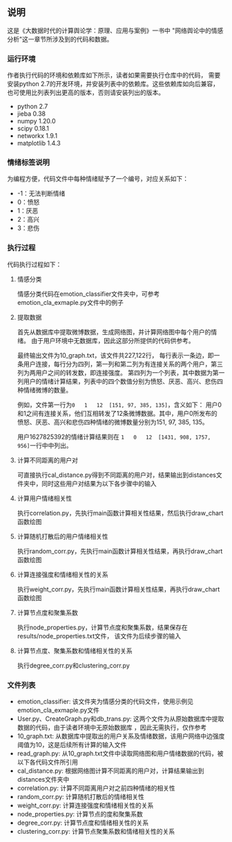 ## 说明

这是《大数据时代的计算舆论学：原理、应用与案例》一书中
"网络舆论中的情感分析"这一章节所涉及到的代码和数据。

### 运行环境

作者执行代码的环境和依赖库如下所示，读者如果需要执行仓库中的代码，
需要安装python 2.7的开发环境，并安装列表中的依赖库。这些依赖库如向后兼容，
也可使用比列表列出更高的版本，否则请安装列出的版本。

* python 2.7
* jieba 0.38
* numpy 1.20.0
* scipy 0.18.1
* networkx 1.9.1
* matplotlib 1.4.3

### 情绪标签说明

为编程方便，代码文件中每种情绪赋予了一个编号，对应关系如下：

* -1：无法判断情绪
* 0：愤怒
* 1：厌恶
* 2：高兴
* 3：悲伤

### 执行过程

代码执行过程如下：

1. 情感分类

   情感分类代码在emotion_classifier文件夹中，可参考emotion_cla_exmaple.py文件中的例子


2. 提取数据
   
    首先从数据库中提取微博数据，生成网络图，并计算网络图中每个用户的情绪。
   由于用户环境中无数据库，因此这部分所提供的代码供参考。
   
    最终输出文件为10_graph.txt，该文件共227,122行，
   每行表示一条边，即一条用户连接，每行分为四列，第一列和第二列为有连接关系的两个用户，第三列为两用户之间的转发数，即连接强度。
   第四列为一个列表，其中数据为第一列用户的情绪计算结果，列表中的四个数值分别为愤怒、厌恶、高兴、悲伤四种情绪微博的数量。
   
    例如，文件第一行为`0   1   12  [151, 97, 385, 135]`，含义如下：
    用户0和1之间有连接关系，他们互相转发了12条微博数据。其中，用户0所发布的
   愤怒、厌恶、高兴和悲伤四种情绪的微博数量分别为151, 97, 385, 135。
   
    用户1627825392的情绪计算结果则在
   `1   0   12  [1431, 908, 1757, 956]`一行中中列出。


3. 计算不同距离的用户对

    可直接执行cal_distance.py得到不同距离的用户对，结果输出到distances文件夹中，同时这些用户对结果为以下各步骤中的输入


4. 计算用户情绪相关性

    执行correlation.py，先执行main函数计算相关性结果，然后执行draw_chart函数绘图


5. 计算随机打散后的用户情绪相关性

    执行random_corr.py，先执行main函数计算相关性结果，再执行draw_chart函数绘图


6. 计算连接强度和情绪相关性的关系

    执行weight_corr.py，先执行main函数计算相关性结果，再执行draw_chart函数绘图


7. 计算节点度和聚集系数

    执行node_properties.py，计算节点度和聚集系数，结果保存在results/node_properties.txt文件，
    该文件为后续步骤的输入


8. 计算节点度、聚集系数和情绪相关性的关系

    执行degree_corr.py和clustering_corr.py


### 文件列表

* emotion_classifier: 该文件夹为情感分类的代码文件，使用示例见emotion_cla_exmaple.py文件
* User.py、CreateGraph.py和db_trans.py: 这两个文件为从原始数据库中提取数据的代码，由于读者环境中无原始数据库 ，因此无需执行，仅作参考
* 10_graph.txt: 从数据库中提取出的用户关系及情绪数据，该用户网络中边强度阈值为10，这是后续所有计算的输入文件
* read_graph.py: 从10_graph.txt文件中读取网络图和用户情绪数据的代码，被以下各代码文件所引用  
* cal_distance.py: 根据网络图计算不同距离的用户对，计算结果输出到distances文件夹中
* correlation.py: 计算不同距离用户对之前四种情绪的相关性
* random_corr.py: 计算随机打散后的情绪相关性
* weight_corr.py: 计算连接强度和情绪相关性的关系  
* node_properties.py: 计算节点的度和聚集系数
* degree_corr.py: 计算节点度和情绪相关性的关系
* clustering_corr.py: 计算节点聚集系数和情绪相关性的关系

